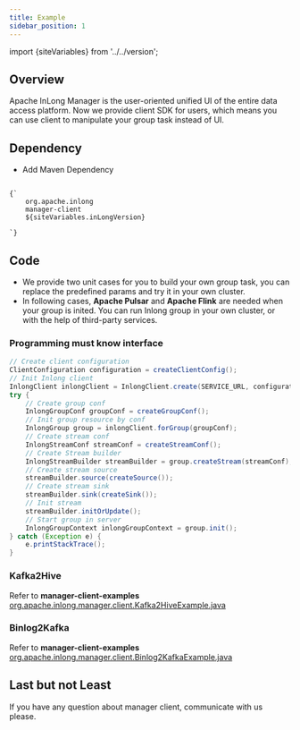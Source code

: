 ```yaml
---
title: Example
sidebar_position: 1
---
```


import {siteVariables} from '../../version';

## Overview

Apache InLong Manager is the user-oriented unified UI of the entire data access platform. Now we provide client SDK for users,
which means you can use client to manipulate your group task instead of UI.

## Dependency

- Add Maven Dependency
<pre><code parentName="pre">
{`<dependency>
    <groupId>org.apache.inlong</groupId>
    <artifactId>manager-client</artifactId>
    <version>${siteVariables.inLongVersion}</version>
</dependency>
`}
</code></pre>

## Code

- We provide two unit cases for you to build your own group task, you can replace the predefined params and try it in your own cluster.
- In following cases, **Apache Pulsar** and **Apache Flink** are needed when your group is inited. You can run Inlong group in your own cluster, or with the help of third-party services.

### Programming must know interface

```java
// Create client configuration
ClientConfiguration configuration = createClientConfig();
// Init Inlong client
InlongClient inlongClient = InlongClient.create(SERVICE_URL, configuration);
try {
    // Create group conf
    InlongGroupConf groupConf = createGroupConf();
    // Init group resource by conf
    InlongGroup group = inlongClient.forGroup(groupConf);
    // Create stream conf
    InlongStreamConf streamConf = createStreamConf();
    // Create Stream builder 
    InlongStreamBuilder streamBuilder = group.createStream(streamConf);
    // Create stream source
    streamBuilder.source(createSource());
    // Create stream sink
    streamBuilder.sink(createSink());
    // Init stream 
    streamBuilder.initOrUpdate();
    // Start group in server
    InlongGroupContext inlongGroupContext = group.init();
} catch (Exception e) {
    e.printStackTrace();
}
```

### Kafka2Hive

Refer to **manager-client-examples**
[org.apache.inlong.manager.client.Kafka2HiveExample.java](https://github.com/apache/inlong/blob/master/inlong-manager/manager-client-examples/src/test/java/org/apache/inlong/manager/client/Kafka2HiveExample.java)

### Binlog2Kafka

Refer to **manager-client-examples**
[org.apache.inlong.manager.client.Binlog2KafkaExample.java](https://github.com/apache/inlong/blob/master/inlong-manager/manager-client-examples/src/test/java/org/apache/inlong/manager/client/Binlog2KafkaExample.java)

## Last but not Least

If you have any question about manager client, communicate with us please.